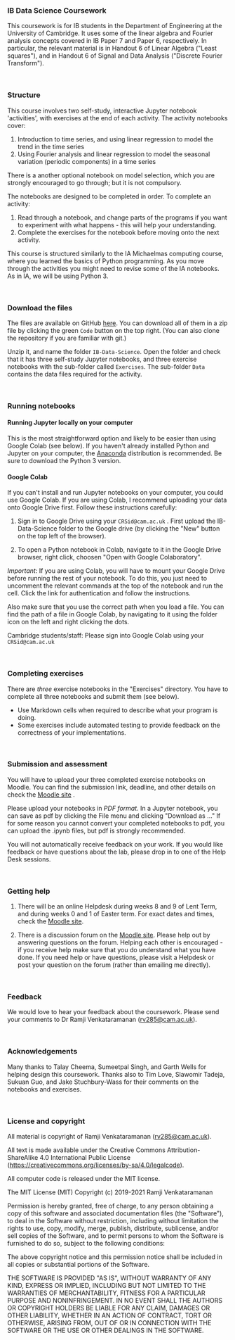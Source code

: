 ### IB Data Science Coursework

This coursework is for IB students in the Department of Engineering at the University of Cambridge. It uses some of the linear algebra and Fourier analysis concepts covered in IB Paper 7 and Paper 6, respectively. In particular, the relevant material is in Handout 6 of Linear Algebra ("Least squares"), and in Handout 6 of Signal and Data Analysis ("Discrete Fourier Transform"). 

<br>

### Structure

This course involves two self-study, interactive Jupyter notebook 'activities', with exercises at the end of each activity. The activity notebooks cover:

1. Introduction to time series, and using linear regression to model the trend in the time series
1. Using Fourier analysis and linear regression to model the seasonal variation (periodic components) in a time series 

There is a another optional notebook on model selection, which you are strongly encouraged to go through; but it is not compulsory.

The notebooks are designed to be completed in order. To complete an activity:

1. Read through a notebook, and change parts of the programs if you want to experiment with what 
   happens - this will help your understanding. 
1. Complete the exercises for the notebook before moving onto the next activity. 

This course is structured similarly to the IA Michaelmas computing course, where you learned the basics of Python programming. As you move through the activities you might need to revise some of the IA notebooks. As in IA, we will be using Python 3. 

<br>

### Download the files

The files are available on GitHub [here](https://github.com/rv285/IB-Data-Science). You can download all of them in a zip file by clicking the green `Code` button on the top right. (You can also clone the repository if you are familiar with git.)

Unzip it, and name the folder `IB-Data-Science`. Open the folder and check that it has three self-study Jupyter notebooks, and three exercise notebooks with the sub-folder called `Exercises`. The sub-folder `Data` contains the data files required for the activity.

<br>

### Running notebooks

#### Running Jupyter locally on your computer

This is the most straightforward option and likely to be easier than using Google Colab (see below). If you haven't already installed Python and Jupyter on your computer, the [Anaconda](https://www.anaconda.com/download) distribution is  recommended. Be sure to download the Python 3 version. 


#### Google Colab

If you can't install and run Jupyter notebooks on your computer, you could use Google Colab. If you are using Colab, I recommend uploading your data onto Google Drive first. Follow these instructions carefully:

1. Sign in to Google Drive using your `CRSid@cam.ac.uk` . First upload the IB-Data-Science folder to the Google drive (by clicking the "New" button on the top left of the browser).

1. To open a Python notebook in Colab, navigate to it in the Google Drive browser, right click, choosen "Open with Google Colaboratory".

*Important*: If you are using Colab, you will have to mount your Google Drive before running the rest of your notebook. To do this, you just need to uncomment the relevant commands at the top of the notebook and run the cell. Click the link for authentication and follow the instructions.

Also make sure that you use the correct path when you load a file. You can find the path of a file in Google Colab, by navigating to it using the folder icon on the left and right clicking the dots. 

Cambridge students/staff: Please sign into Google Colab using your `CRSid@cam.ac.uk`

<br>



### Completing exercises

There are *three* exercise notebooks in the "Exercises" directory. You have to complete all three notebooks and submit them (see  below).

- Use Markdown cells when required to describe what your program is doing.
- Some exercises include automated testing to provide feedback on the correctness of 
  your implementations.    
 
<br>
  
### Submission and assessment

You will have to upload your three completed exercise notebooks on Moodle. You can find the submission link, deadline, and other details on check the [Moodle site](https://www.vle.cam.ac.uk/course/view.php?id=174011) .   

Please upload your notebooks in *PDF format*. In a Jupyter notebook, you can save as pdf by clicking the File menu and clicking "Download as ..."  If for some reason you cannot convert your completed notebooks to pdf, you can upload  the .ipynb files, but pdf is strongly recommended. 

You will not automatically receive feedback on your work. If you would like feedback or have questions about the lab, please drop in to one of the Help Desk sessions. 

<br>

### Getting help

1. There will be an online Helpdesk during weeks 8 and 9 of Lent Term, and during weeks 0 and 1 of Easter term. For exact dates and times, check the [Moodle site](https://www.vle.cam.ac.uk/course/view.php?id=174011).

1. There is a discussion forum on the [Moodle site](https://www.vle.cam.ac.uk/course/view.php?id=174011). Please help out by answering questions on the forum. Helping each other is encouraged - if you receive help make sure that you do understand what you have done.  If you need help or have questions, please visit a Helpdesk or post your question on the forum (rather than emailing me directly). 

<br>

### Feedback

We would love to hear your feedback about the coursework. Please send your comments to Dr Ramji Venkataramanan (rv285@cam.ac.uk). 


<br>

### Acknowledgements

Many thanks to Talay Cheema, Sumeetpal Singh, and Garth Wells for helping design this coursework. Thanks also to Tim Love, Slawomir Tadeja, Sukuan Guo, and Jake Stuchbury-Wass for their comments on the notebooks and exercises.


<br>

### License and copyright

All material is copyright of Ramji Venkataramanan (rv285@cam.ac.uk).

All text is made available under the Creative Commons Attribution-ShareAlike 4.0 International Public License (https://creativecommons.org/licenses/by-sa/4.0/legalcode).

All computer code is released under the MIT license.

The MIT License (MIT) Copyright (c) 2019-2021 Ramji Venkataramanan

Permission is hereby granted, free of charge, to any person obtaining a copy of this software and associated documentation files (the "Software"), to deal in the Software without restriction, including without limitation the rights to use, copy, modify, merge, publish, distribute, sublicense, and/or sell copies of the Software, and to permit persons to whom the Software is furnished to do so, subject to the following conditions:

The above copyright notice and this permission notice shall be included in all copies or substantial portions of the Software.

THE SOFTWARE IS PROVIDED "AS IS", WITHOUT WARRANTY OF ANY KIND, EXPRESS OR IMPLIED, INCLUDING BUT NOT LIMITED TO THE WARRANTIES OF MERCHANTABILITY, FITNESS FOR A PARTICULAR PURPOSE AND NONINFRINGEMENT. IN NO EVENT SHALL THE AUTHORS OR COPYRIGHT HOLDERS BE LIABLE FOR ANY CLAIM, DAMAGES OR OTHER LIABILITY, WHETHER IN AN ACTION OF CONTRACT, TORT OR OTHERWISE, ARISING FROM, OUT OF OR IN CONNECTION WITH THE SOFTWARE OR THE USE OR OTHER DEALINGS IN THE SOFTWARE.

